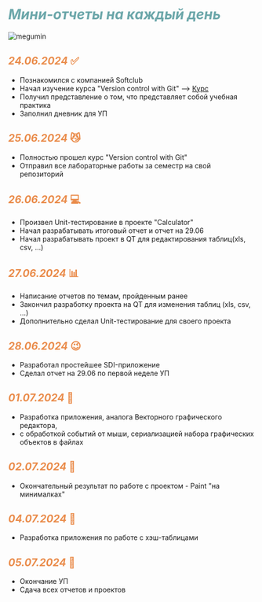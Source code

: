 # <div style="color: #6ca7aa">***Мини-отчеты на каждый день***</div>

![megumin](https://c4.wallpaperflare.com/wallpaper/281/773/145/anime-anime-girls-kono-subarashii-sekai-ni-shukufuku-wo-megumin-wallpaper-preview.jpg)


## <div style="color: #ea8c4b">*24.06.2024* :white_check_mark: </div>

+ Познакомился с компанией Softclub
+ Начал изучение курса "Version control with Git" --> [Курс](https://learn.epam.com/detailsPage?id=601f195a-d408-4439-a16d-0630ed2a412e)
+ Получил представление о том, что представляет собой учебная практика
+ Заполнил дневник для УП

## <div style="color: #ea8c4b">*25.06.2024* :smirk_cat: </div>
+ Полностью прошел курс "Version control with Git"
+ Отправил все лабораторные работы за семестр на свой репозиторий

## <div style="color: #ea8c4b">*26.06.2024* :computer: </div>
+ Произвел Unit-тестирование в проекте "Calculator"
+ Начал разрабатывать итоговый отчет и отчет на 29.06
+ Начал разрабатывать проект в QT для редактирования таблиц(xls, csv, ...)

## <div style="color: #ea8c4b">*27.06.2024* :bar_chart: </div>
+ Написание отчетов по темам, пройденным ранее
+ Закончил разработку проекта на QT для изменения таблиц (xls, csv, ...)
+ Дополнительно сделал Unit-тестирование для своего проекта

## <div style="color: #ea8c4b">*28.06.2024* :wink: </div>
+ Разработал простейшее SDI-приложение
+ Сделал отчет на 29.06 по первой неделе УП

## <div style="color: #ea8c4b">*01.07.2024* :star2: </div>
+ Разработка приложения, аналога Векторного графического редактора,
+ с обработкой событий от мыши, сериализацией набора графических объектов в файлах

## <div style="color: #ea8c4b">*02.07.2024* :muscle: </div>
+ Окончательный результат по работе с проектом - Paint "на минималках"

## <div style="color: #ea8c4b">*04.07.2024* :busts_in_silhouette: </div>
+ Разработка приложения по работе с хэш-таблицами

## <div style="color: #ea8c4b">*05.07.2024* :snake: </div>
+ Окончание УП
+ Сдача всех отчетов и проектов
